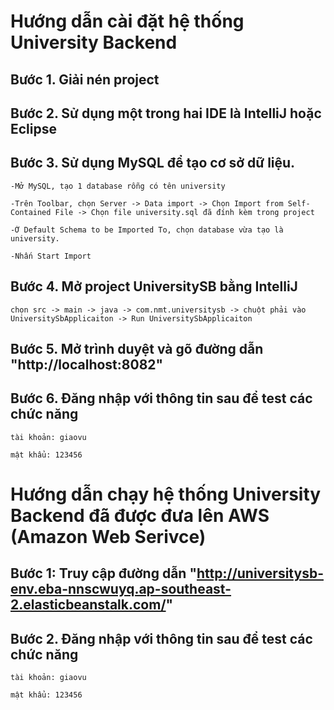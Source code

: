 # Hướng dẫn cài đặt hệ thống University Backend
## Bước 1. Giải nén project
## Bước 2. Sử dụng một trong hai IDE là IntelliJ hoặc Eclipse
## Bước 3. Sử dụng MySQL để tạo cơ sở dữ liệu.
```
-Mở MySQL, tạo 1 database rỗng có tên university
```
```
-Trên Toolbar, chọn Server -> Data import -> Chọn Import from Self-Contained File -> Chọn file university.sql đã đính kèm trong project
```
```
-Ở Default Schema to be Imported To, chọn database vừa tạo là university.
```
```
-Nhấn Start Import
```
## Bước 4. Mở project UniversitySB bằng IntelliJ
```
chọn src -> main -> java -> com.nmt.universitysb -> chuột phải vào UniversitySbApplicaiton -> Run UniversitySbApplicaiton
```
## Bước 5. Mở trình duyệt và gõ đường dẫn "http://localhost:8082"
## Bước 6. Đăng nhập với thông tin sau để test các chức năng
```
tài khoản: giaovu
```
```
mật khẩu: 123456
```
# Hướng dẫn chạy hệ thống University Backend đã được đưa lên AWS (Amazon Web Serivce)
## Bước 1: Truy cập đường dẫn "http://universitysb-env.eba-nnscwuyq.ap-southeast-2.elasticbeanstalk.com/"
## Bước 2. Đăng nhập với thông tin sau để test các chức năng
```
tài khoản: giaovu
```
```
mật khẩu: 123456
```